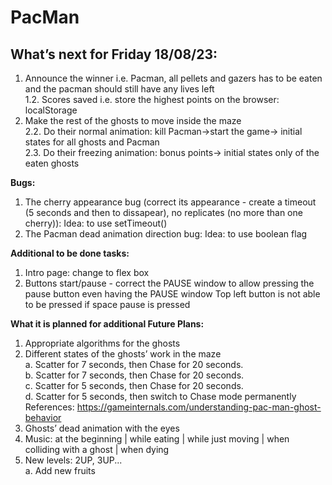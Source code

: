 # PacMan

<h2> What’s next for Friday 18/08/23: </h2>

1. Announce the winner i.e. Pacman, all pellets and gazers has to be eaten and the pacman should still have any lives left </br>
   1.2. Scores saved i.e.  store the highest points on the browser: localStorage </br>
2. Make the rest of the ghosts to move inside the maze </br>
   2.2. Do their normal animation: kill Pacman->start the game-> initial states for all ghosts and Pacman  </br>
   2.3. Do their freezing animation: bonus points-> initial states only of the eaten ghosts  </br>

<b> Bugs: </b>
   1. The cherry appearance bug (correct its appearance  - create a timeout (5 seconds and then to dissapear), no replicates (no more than one cherry)): Idea: to use setTimeout() </br>
   2. The Pacman dead animation direction bug: Idea: to use boolean flag  </br>

<b> Additional to be done tasks: </b> </br>
1. Intro page: change to flex box   </br>
2. Buttons start/pause - correct the PAUSE window to allow pressing the pause button even having the PAUSE window  Top left button is not able to be pressed if space pause is pressed  </br>

 
<b>What it is planned for additional Future Plans:</b>
1. Appropriate algorithms for the ghosts </br>
2. Different states of the ghosts’ work in the maze</br>
   a. Scatter for 7 seconds, then Chase for 20 seconds.</br>
   b. Scatter for 7 seconds, then Chase for 20 seconds.</br>
   c. Scatter for 5 seconds, then Chase for 20 seconds.</br>
   d. Scatter for 5 seconds, then switch to Chase mode permanently</br>
References: https://gameinternals.com/understanding-pac-man-ghost-behavior
3. Ghosts’ dead animation with the eyes </br>
4. Music: at the beginning | while eating | while just moving | when colliding with a ghost | when dying
5. New levels: 2UP, 3UP...  </br>
      a. Add new fruits </br>
